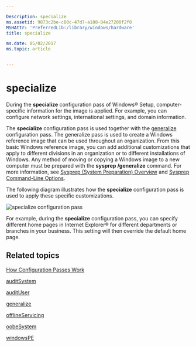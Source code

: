 ```yaml
---

Description: specialize
ms.assetid: 9873c2be-c80c-47d7-a188-84e27200f2f8
MSHAttr: 'PreferredLib:/library/windows/hardware'
title: specialize

ms.date: 05/02/2017
ms.topic: article


---
```


# specialize


During the **specialize** configuration pass of Windows® Setup, computer-specific information for the image is applied. For example, you can configure network settings, international settings, and domain information.

The **specialize** configuration pass is used together with the [generalize](generalize.md) configuration pass. The generalize pass is used to create a Windows reference image that can be used throughout an organization. From this basic Windows reference image, you can add additional customizations that apply to different divisions in an organization or to different installations of Windows. Any method of moving or copying a Windows image to a new computer must be prepared with the **sysprep /generalize** command. For more information, see [Sysprep (System Preparation) Overview](sysprep--system-preparation--overview.md) and [Sysprep Command-Line Options](sysprep-command-line-options.md).

The following diagram illustrates how the **specialize** configuration pass is used to apply these specific customizations.

![specialize configuration pass](images/dep-win8-l-specializeconfigpass.jpg)

For example, during the **specialize** configuration pass, you can specify different home pages in Internet Explorer® for different departments or branches in your business. This setting will then override the default home page.

## <span id="related_topics"></span>Related topics


[How Configuration Passes Work](how-configuration-passes-work.md)

[auditSystem](auditsystem.md)

[auditUser](audituser.md)

[generalize](generalize.md)

[offlineServicing](offlineservicing.md)

[oobeSystem](oobesystem.md)

[windowsPE](windowspe.md)

 

 






